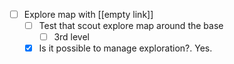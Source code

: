 - [ ] Explore map with [[empty link]]
	- [ ] Test that scout explore map around the base
		- [ ] 3rd level
	- [x] Is it possible to manage exploration?. Yes.
